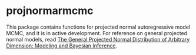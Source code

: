 # projnormarmcmc

This package contains functions for projected normal autoregressive model MCMC,
and it is in active development. For reference on general projected normal models, read
[The General Projected Normal Distribution of
Arbitrary Dimension: Modeling and Bayesian
Inference](https://projecteuclid.org/euclid.ba/1453211962).







